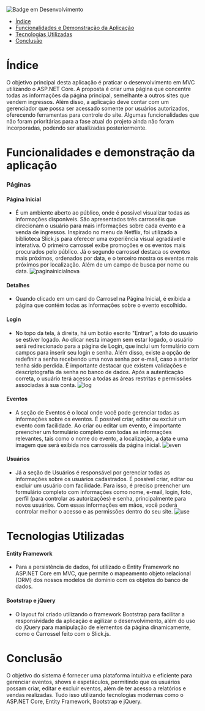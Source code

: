 ![Badge em Desenvolvimento](http://img.shields.io/static/v1?label=STATUS&message=EM%20DESENVOLVIMENTO&color=GREEN&style=for-the-badge)

* [Índice](#índice)
* [Funcionalidades e Demonstração da Aplicação](#funcionalidades-e-demonstração-da-aplicação)
* [Tecnologias Utilizadas](#tecnologias-utilizadas)
* [Conclusão](#conclusão)

# Índice
  O objetivo principal desta aplicação é praticar o desenvolvimento em MVC utilizando o ASP.NET Core.
A proposta é criar uma página que concentre todas as informações da página principal, semelhante a outros sites que vendem ingressos.
Além disso, a aplicação deve contar com um gerenciador que possa ser acessado somente por usuários autorizados, oferecendo ferramentas para controle do site.
Algumas funcionalidades que não foram prioritárias para a fase atual do projeto ainda não foram incorporadas, podendo ser atualizadas posteriormente.

# Funcionalidades e demonstração da aplicação
### Páginas
#### Página Inicial
- É um ambiente aberto ao público, onde é possível visualizar todas as informações disponíveis.
São apresentados três carrosséis que direcionam o usuário para mais informações sobre cada evento e a venda de ingressos.
Inspirado no menu da Netflix, foi utilizado a biblioteca Slick.js para oferecer uma experiência visual agradável e interativa.
O primeiro carrossel exibe promoções e os eventos mais procurados pelo público. Já o segundo carrossel destaca os eventos mais próximos,
ordenados por data, e o terceiro mostra os eventos mais próximos por localização. Além de um campo de busca por nome ou data.
![paginainicialnova](https://github.com/felipetunes/ControleDeEventos/assets/44438287/f17077fe-cc70-45b4-9efe-1c92bf41c0e1)

#### Detalhes
- Quando clicado em um card do Carrosel na Página Inicial, é exibida a página que contém todas as informações sobre o evento escolhido.

#### Login
- No topo da tela, à direita, há um botão escrito "Entrar", a foto do usuário se estiver logado.
Ao clicar nesta imagem sem estar logado, o usuário será redirecionado para a página de Login, que inclui um formulário com campos para inserir seu login e senha.
Além disso, existe a opção de redefinir a senha recebendo uma nova senha por e-mail, caso a anterior tenha sido perdida. É importante destacar que existem validações e descriptografia da senha no banco de dados. Após a autenticação correta, o usuário terá acesso a todas as áreas restritas e permissões associadas à sua conta.
![log](https://github.com/felipetunes/ControleDeEventos/assets/44438287/fed5daa8-d142-4a17-85bb-0f0a64d8a69d)

#### Eventos
- A seção de Eventos é o local onde você pode gerenciar todas as informações sobre os eventos.
É possível criar, editar ou excluir um evento com facilidade. Ao criar ou editar um evento, é importante preencher um formulário completo com todas as
informações relevantes, tais como o nome do evento, a localização, a data e uma imagem que será exibida nos carrosséis da página inicial.
![even](https://github.com/felipetunes/ControleDeEventos/assets/44438287/695a4e9b-5284-459b-a998-d84472286fda)

#### Usuários
- Já a seção de Usuários é responsável por gerenciar todas as informações sobre os usuários cadastrados. É possível criar, editar ou excluir um usuário com facilidade.
Para isso, é preciso preencher um formulário completo com informações como nome, e-mail, login, foto, perfil (para controlar as autorizações) e senha,
principalmente para novos usuários. Com essas informações em mãos, você poderá controlar melhor o acesso e as permissões dentro do seu site.
![use](https://github.com/felipetunes/ControleDeEventos/assets/44438287/6be2e4af-f174-4d8b-bd6a-6188716fab1a)


# Tecnologias Utilizadas
#### Entity Framework
 - Para a persistência de dados, foi utilizado o Entity Framework no ASP.NET Core em MVC, que permite o mapeamento objeto relacional (ORM) dos nossos modelos de domínio
com os objetos do banco de dados.

#### Bootstrap e jQuery
 - O layout foi criado utilizando o framework Bootstrap para facilitar a responsividade da aplicação e agilizar o desenvolvimento,
além do uso do jQuery para manipulação de elementos da página dinamicamente, como o Carrossel feito com o Slick.js.

# Conclusão
  O objetivo do sistema é fornecer uma plataforma intuitiva e eficiente para gerenciar eventos, shows e espetáculos, permitindo que os usuários possam criar,
editar e excluir eventos, além de ter acesso a relatórios e vendas realizadas. Tudo isso utilizando tecnologias modernas como o ASP.NET Core, Entity Framework,
Bootstrap e jQuery.
